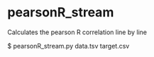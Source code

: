 # pearsonR_stream
Calculates the pearson R correlation line by line

$ pearsonR_stream.py data.tsv target.csv
